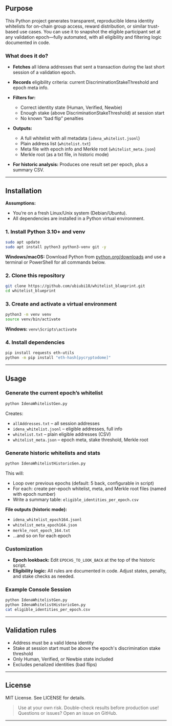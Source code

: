 ## Purpose

This Python project generates transparent, reproducible Idena identity whitelists for on-chain group access, reward distribution, or similar trust-based use cases. You can use it to snapshot the eligible participant set at any validation epoch—fully automated, with all eligibility and filtering logic documented in code.

### What does it do?

* **Fetches** all Idena addresses that sent a transaction during the last short session of a validation epoch.
* **Records** eligibility criteria: current DiscriminationStakeThreshold and epoch meta info.
* **Filters for:**

  * Correct identity state (Human, Verified, Newbie)
  * Enough stake (above DiscriminationStakeThreshold) at session start
  * No known “bad flip” penalties
* **Outputs:**

  * A full whitelist with all metadata (`idena_whitelist.jsonl`)
  * Plain address list (`whitelist.txt`)
  * Meta file with epoch info and Merkle root (`whitelist_meta.json`)
  * Merkle root (as a txt file, in historic mode)
* **For historic analysis:** Produces one result set per epoch, plus a summary CSV.

---

## Installation

**Assumptions:**

* You’re on a fresh Linux/Unix system (Debian/Ubuntu).
* All dependencies are installed in a Python virtual environment.

### 1. Install Python 3.10+ and venv

```bash
sudo apt update
sudo apt install python3 python3-venv git -y
```

**Windows/macOS:** Download Python from [python.org/downloads](https://www.python.org/downloads/) and use a terminal or PowerShell for all commands below.

### 2. Clone this repository

```bash
git clone https://github.com/ubiubi18/whitelist_blueprint.git
cd whitelist_blueprint
```

### 3. Create and activate a virtual environment

```bash
python3 -m venv venv
source venv/bin/activate
```

**Windows:** `venv\Scripts\activate`

### 4. Install dependencies

```bash
pip install requests eth-utils
python -m pip install "eth-hash[pycryptodome]"
```
---

## Usage

### Generate the current epoch’s whitelist

```bash
python IdenaWhitelistGen.py
```

Creates:

* `allAddresses.txt` – all session addresses
* `idena_whitelist.jsonl` – eligible addresses, full info
* `whitelist.txt` – plain eligible addresses (CSV)
* `whitelist_meta.json` – epoch meta, stake threshold, Merkle root

### Generate historic whitelists and stats

```bash
python IdenaWhitelistHistoricGen.py

```

This will:

* Loop over previous epochs (default: 5 back, configurable in script)
* For each: create per-epoch whitelist, meta, and Merkle root files (named with epoch number)
* Write a summary table: `eligible_identities_per_epoch.csv`

**File outputs (historic mode):**

* `idena_whitelist_epoch164.jsonl`
* `whitelist_meta_epoch164.json`
* `merkle_root_epoch_164.txt`
* ...and so on for each epoch

### Customization

* **Epoch lookback:**
  Edit `EPOCHS_TO_LOOK_BACK` at the top of the historic script.
* **Eligibility logic:**
  All rules are documented in code. Adjust states, penalty, and stake checks as needed.

### Example Console Session

```bash
python IdenaWhitelistGen.py
python IdenaWhitelistHistoricGen.py
cat eligible_identities_per_epoch.csv
```

---

## Validation rules

* Address must be a valid Idena identity
* Stake at session start must be above the epoch's discrimination stake threshold
* Only Human, Verified, or Newbie state included
* Excludes penalized identities (bad flips)

---

## License

MIT License. See LICENSE for details.

> Use at your own risk. Double-check results before production use!
> Questions or issues? Open an issue on GitHub.

---

